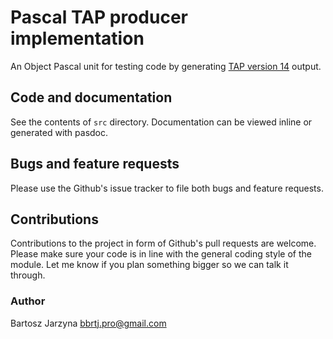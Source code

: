 # Pascal TAP producer implementation
An Object Pascal unit for testing code by generating [TAP version 14](https://testanything.org/tap-version-14-specification.html) output.

## Code and documentation
See the contents of `src` directory. Documentation can be viewed inline or generated with pasdoc.

## Bugs and feature requests
Please use the Github's issue tracker to file both bugs and feature requests.

## Contributions
Contributions to the project in form of Github's pull requests are
welcome. Please make sure your code is in line with the general
coding style of the module. Let me know if you plan something
bigger so we can talk it through.

### Author
Bartosz Jarzyna <bbrtj.pro@gmail.com>

